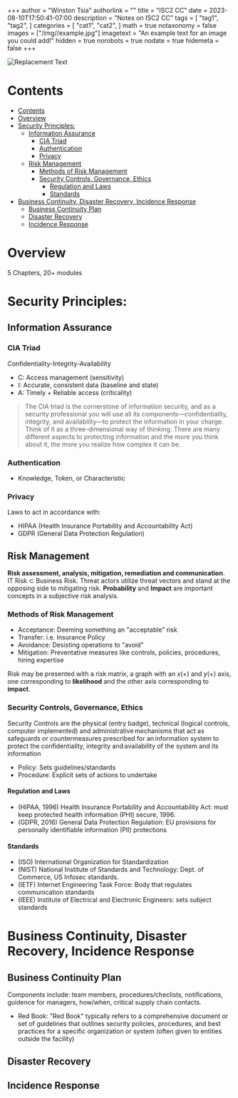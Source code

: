 +++
author = "Winston Tsia"
authorlink = ""
title = "ISC2 CC"
date = 2023-08-10T17:50:41-07:00
description = "Notes on ISC2 CC"
tags = [
    "tag1",
    "tag2",
]
categories = [
    "cat1",
    "cat2",
]
math = true
notaxonomy = false
images = ["/img/<folder>/example.jpg"]
imagetext = "An example text for an image you could add!"
hidden = true
norobots = true
nodate = true
hidemeta = false
+++

![Replacement Text](/rover/img/<topic>/<image>.png)

# Contents
- [Contents](#contents)
- [Overview](#overview)
- [Security Principles:](#security-principles)
  - [Information Assurance](#information-assurance)
    - [CIA Triad](#cia-triad)
    - [Authentication](#authentication)
    - [Privacy](#privacy)
  - [Risk Management](#risk-management)
    - [Methods of Risk Management](#methods-of-risk-management)
    - [Security Controls, Governance, Ethics](#security-controls-governance-ethics)
      - [Regulation and Laws](#regulation-and-laws)
      - [Standards](#standards)
- [Business Continuity, Disaster Recovery, Incidence Response](#business-continuity-disaster-recovery-incidence-response)
  - [Business Continuity Plan](#business-continuity-plan)
  - [Disaster Recovery](#disaster-recovery)
  - [Incidence Response](#incidence-response)

# Overview
5 Chapters, 20+ modules

# Security Principles:
## Information Assurance
### CIA Triad
Confidentiality-Integrity-Availability
- C: Access management (sensitivity)
- I: Accurate, consistent data (baseline and state)
- A: Timely + Reliable access (criticality)
>The CIA triad is the cornerstone of information security, and as a security professional you will use all its components—confidentiality, integrity, and availability—to protect the information in your charge. Think of it as a three-dimensional way of thinking. There are many different aspects to protecting information and the more you think about it, the more you realize how complex it can be.

### Authentication
- Knowledge, Token, or Characteristic

### Privacy
Laws to act in accordance with:
- HIPAA (Health Insurance Portability and Accountability Act)
- GDPR (General Data Protection Regulation)

## Risk Management
**Risk assessment, analysis, mitigation, remediation and communication**. IT Risk $\subset$ Business Risk. Threat actors utilize threat vectors and stand at the opposing side to mitigating risk. **Probability** and **Impact** are important concepts in a subjective risk analysis.

### Methods of Risk Management
- Acceptance: Deeming something an "acceptable" risk 
- Transfer: i.e. Insurance Policy
- Avoidance: Desisting operations to "avoid"
- Mitigation: Preventative measures like controls, policies, procedures, hiring expertise
  
Risk may be presented with a risk matrix, a graph with an $x(+)$ and $y(+)$ axis, one corresponding to **likelihood** and the other axis corresponding to **impact**.

### Security Controls, Governance, Ethics
Security Controls are the physical (entry badge), technical (logical controls, computer implemented) and administrative mechanisms that act as safeguards or countermeasures prescribed for an information system to protect the confidentiality, integrity and availability of the system and its information
- Policy: Sets guidelines/standards
- Procedure: Explicit sets of actions to undertake

#### Regulation and Laws
- (HIPAA, 1996) Health Insurance Portability and Accountability Act: must keep protected health information (PHI) secure, 1996.
- (GDPR, 2016) General Data Protection Regulation: EU provisions for personally identifiable information (PII) protections

#### Standards
- (ISO) International Organization for Standardization
- (NIST) National Institute of Standards and Technology: Dept. of Commerce, US Infosec standards. 
- (IETF) Internet Engineering Task Force: Body that regulates communication standards
- (IEEE) Institute of Electrical and Electronic Engineers: sets subject standards

# Business Continuity, Disaster Recovery, Incidence Response
## Business Continuity Plan
Components include: team members, procedures/checlists, notifications, guidence for managers, how/when, critical supply chain contacts.
- Red Book: "Red Book" typically refers to a comprehensive document or set of guidelines that outlines security policies, procedures, and best practices for a specific organization or system (often given to entities outside the facility)

## Disaster Recovery

## Incidence Response
